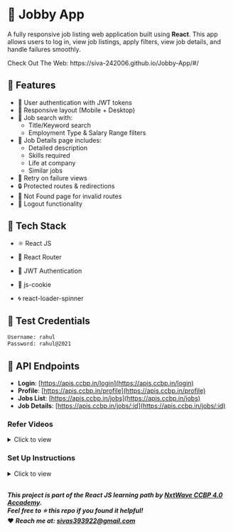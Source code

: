 # 💼 Jobby App

A fully responsive job listing web application built using **React**. This app allows users to log in, view job listings, apply filters, view job details, and handle failures smoothly.
<br/>

<p> Check Out The Web: https://siva-242006.github.io/Jobby-App/#/ </p> 

## 🚀 Features

- 🔐 User authentication with JWT tokens
- 📱 Responsive layout (Mobile + Desktop)
- 🧠 Job search with:
  - Title/Keyword search
  - Employment Type & Salary Range filters
- 📄 Job Details page includes:
  - Detailed description
  - Skills required
  - Life at company
  - Similar jobs
- 🔄 Retry on failure views
- 🔒 Protected routes & redirections
- 🚫 Not Found page for invalid routes
- 🚪 Logout functionality <br />

## 🧱 Tech Stack
- ⚛️ React JS

- 🧭 React Router

- 🔐 JWT Authentication

- 🍪 js-cookie

- 🌀 react-loader-spinner <br/>

## 🧪 Test Credentials 

```bash
Username: rahul
Password: rahul@2021
```

## 🔗 API Endpoints

- **Login**: [https://apis.ccbp.in/login](https://apis.ccbp.in/login)
- **Profile**: [https://apis.ccbp.in/profile](https://apis.ccbp.in/profile)
- **Jobs List**: [https://apis.ccbp.in/jobs](https://apis.ccbp.in/jobs)
- **Job Details**: [https://apis.ccbp.in/jobs/:id](https://apis.ccbp.in/jobs/:id) <br/>


### Refer Videos
<details>
<summary>Click to view</summary>
  
### ✅ Success View  
🔗 [Click to view](https://assets.ccbp.in/frontend/content/react-js/jobby-app-success-output-v0.mp4)

###  ❌ Failure View  
🔗 [Click to view](https://assets.ccbp.in/frontend/content/react-js/jobby-app-failure-output-v1.mp4)

<br/>
</details>

### Set Up Instructions

<details>
<summary>Click to view</summary>

- Download dependencies by running `npm install`
- Start up the app using `npm start`
</details>
<br/>

***This project is part of the React JS learning path by [NxtWave CCBP 4.0 Accademy](https://ccbp.in).***  
***Feel free to ⭐ this repo if you found it helpful!***  
❤️ ***Reach me at: [sivas393922@gmail.com](mailto:sivas393922@gmail.com)***

